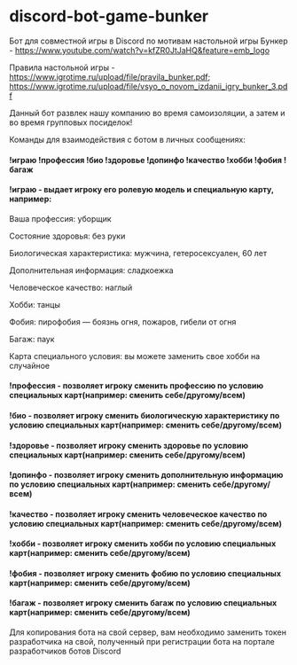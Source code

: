 # discord-bot-game-bunker

Бот для совместной игры в Discord по мотивам настольной игры Бункер - https://www.youtube.com/watch?v=kfZR0JtJaHQ&feature=emb_logo

Правила настольной игры - https://www.igrotime.ru/upload/file/pravila_bunker.pdf; https://www.igrotime.ru/upload/file/vsyo_o_novom_izdanii_igry_bunker_3.pdf

Данный бот развлек нашу компанию во время самоизоляции, а затем и во время групповых посиделок!

Команды для взаимодействия с ботом в личных сообщениях:
#### !играю !профессия !био !здоровье !допинфо !качество !хобби !фобия !багаж

#### !играю - выдает игроку его ролевую модель и специальную карту, например:

Ваша профессия: уборщик

Состояние здоровья: без руки

Биологическая характеристика: мужчина, гетеросексуален, 60 лет

Дополнительная информация: сладкоежка

Человеческое качество: наглый

Хобби: танцы

Фобия: пирофобия — боязнь огня, пожаров, гибели от огня

Багаж: паук

Карта специального условия: вы можете заменить свое хобби на случайное

#### !профессия - позволяет игроку сменить профессию по условию специальных карт(например: сменить себе/другому/всем)
#### !био - позволяет игроку сменить биологическую характеристику по условию специальных карт(например: сменить себе/другому/всем)
#### !здоровье - позволяет игроку сменить здоровье по условию специальных карт(например: сменить себе/другому/всем) 
#### !допинфо - позволяет игроку сменить дополнительную информацию по условию специальных карт(например: сменить себе/другому/всем)
#### !качество - позволяет игроку сменить человеческое качество по условию специальных карт(например: сменить себе/другому/всем)
#### !хобби - позволяет игроку сменить хобби по условию специальных карт(например: сменить себе/другому/всем)
#### !фобия - позволяет игроку сменить фобию по условию специальных карт(например: сменить себе/другому/всем)
#### !багаж - позволяет игроку сменить багаж по условию специальных карт(например: сменить себе/другому/всем)

Для копирования бота на свой сервер, вам необходимо заменить токен разработчика на свой, полученный при регистрации бота на портале разработчиков ботов Discord
